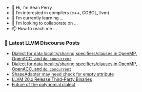 - 👋 Hi, I’m Sean Perry
- 👀 I’m interested in compilers (c++, COBOL, llvm)
- 🌱 I’m currently learning ...
- 💞️ I’m looking to collaborate on ...
- 📫 How to reach me ...

<!---
s66perry/s66perry is a ✨ special ✨ repository because its `README.md` (this file) appears on your GitHub profile.
You can click the Preview link to take a look at your changes.
--->
### 📕 Latest LLVM Discourse Posts

<!-- DISCOURSE-LLVM:START -->
- [Dialect for data locality/sharing specifiers/clauses in OpenMP, OpenACC, and `do concurrent`](https://discourse.llvm.org/t/dialect-for-data-locality-sharing-specifiers-clauses-in-openmp-openacc-and-do-concurrent/86108#post_9)
- [Dialect for data locality/sharing specifiers/clauses in OpenMP, OpenACC, and `do concurrent`](https://discourse.llvm.org/t/dialect-for-data-locality-sharing-specifiers-clauses-in-openmp-openacc-and-do-concurrent/86108#post_8)
- [ShapeAdapter may need check for empty attribute](https://discourse.llvm.org/t/shapeadapter-may-need-check-for-empty-attribute/86109#post_4)
- [LLVM 20.x Release Third-Party Binaries](https://discourse.llvm.org/t/llvm-20-x-release-third-party-binaries/84366?page=2#post_21)
- [Future of the polynomial dialect](https://discourse.llvm.org/t/future-of-the-polynomial-dialect/86117#post_3)
<!-- DISCOURSE-LLVM:END -->
